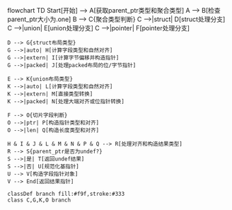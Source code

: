 flowchart TD
    Start[开始] --> A[获取parent_ptr类型和聚合类型]
    A --> B[检查parent_ptr大小为.one]
    B --> C{聚合类型判断}
    C -->|struct| D[struct处理分支]
    C -->|union| E[union处理分支]
    C -->|pointer| F[pointer处理分支]
    
    D --> G{struct布局类型}
    G -->|auto| H[计算字段类型和自然对齐]
    G -->|extern| I[计算字节偏移并构造指针]
    G -->|packed| J[处理packed布局的位/字节指针]
    
    E --> K{union布局类型}
    K -->|auto| L[计算字段类型和自然对齐]
    K -->|extern| M[直接类型转换]
    K -->|packed| N[处理大端对齐或位指针转换]
    
    F --> O{切片字段判断}
    O -->|ptr| P[构造指针类型和对齐]
    O -->|len| Q[构造长度类型和对齐]
    
    H & I & J & L & M & N & P & Q --> R[处理对齐和构造结果类型]
    R --> S{parent_ptr是否为undef?}
    S -->|是| T[返回undef结果]
    S -->|否| U[规范化基指针]
    U --> V[构造字段指针对象]
    V --> End[返回结果指针]
    
    classDef branch fill:#f9f,stroke:#333
    class C,G,K,O branch
